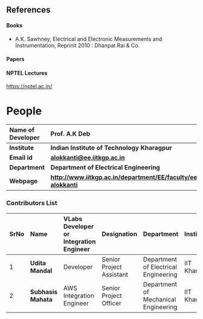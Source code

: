 ## References
#### Books
- A.K. Sawhney, Electrical and Electronic Measurements and Instrumentation, Reprinit 2010 : Dhanpat Rai & Co.

#### Papers

#### NPTEL Lectures
https://nptel.ac.in/

# People

<b>Name of Developer | <b> **Prof. A.K Deb**
:--|:--|
<b> Institute | <b>  **Indian Institute of Technology Kharagpur**
<b> Email id|     <b>  **alokkanti@ee.iitkgp.ac.in**
<b> Department |  **Department of Electrical Engineering**
<b>Webpage| <b> http://www.iitkgp.ac.in/department/EE/faculty/ee-alokkanti

### Contributors List

SrNo | Name | VLabs Developer or Integration Engineer | Designation | Department| Institute
:--|:--|:--|:--|:--|:--|
1 | **Udita Mandal** | Developer | Senior Project Assistant | Department of Electrical Engineering | IIT Kharagpur | 
2 | **Subhasis Mahata** |  AWS Integration Engineer  | Senior Project Officer | Department of Mechanical Engineering | IIT Kharagpur |
